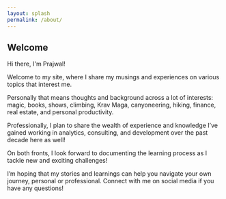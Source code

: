 ```yaml
---
layout: splash
permalink: /about/
---
```


## Welcome

Hi there, I'm Prajwal!

Welcome to my site, where I share my musings and experiences on various topics that interest me.

Personally that means thoughts and background across a lot of interests: magic, books, shows, climbing, Krav Maga, canyoneering, hiking, finance, real estate, and personal productivity.

Professionally, I plan to share the wealth of experience and knowledge I’ve gained working in analytics, consulting, and development over the past decade here as well!

On both fronts, I look forward to documenting the learning process as I tackle new and exciting challenges!

I’m hoping that my stories and learnings can help you navigate your own journey, personal or professional. Connect with me on social media if you have any questions!

